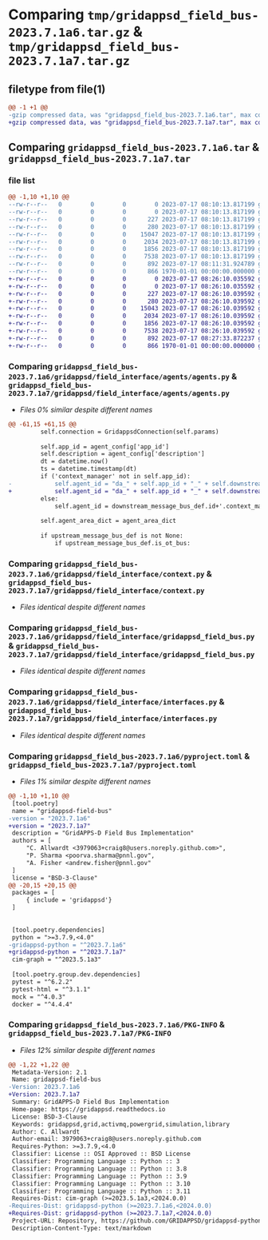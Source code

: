 # Comparing `tmp/gridappsd_field_bus-2023.7.1a6.tar.gz` & `tmp/gridappsd_field_bus-2023.7.1a7.tar.gz`

## filetype from file(1)

```diff
@@ -1 +1 @@
-gzip compressed data, was "gridappsd_field_bus-2023.7.1a6.tar", max compression
+gzip compressed data, was "gridappsd_field_bus-2023.7.1a7.tar", max compression
```

## Comparing `gridappsd_field_bus-2023.7.1a6.tar` & `gridappsd_field_bus-2023.7.1a7.tar`

### file list

```diff
@@ -1,10 +1,10 @@
--rw-r--r--   0        0        0        0 2023-07-17 08:10:13.817199 gridappsd_field_bus-2023.7.1a6/README.md
--rw-r--r--   0        0        0        0 2023-07-17 08:10:13.817199 gridappsd_field_bus-2023.7.1a6/gridappsd/__no_init__here
--rw-r--r--   0        0        0      227 2023-07-17 08:10:13.817199 gridappsd_field_bus-2023.7.1a6/gridappsd/field_interface/__init__.py
--rw-r--r--   0        0        0      280 2023-07-17 08:10:13.817199 gridappsd_field_bus-2023.7.1a6/gridappsd/field_interface/agents/__init__.py
--rw-r--r--   0        0        0    15047 2023-07-17 08:10:13.817199 gridappsd_field_bus-2023.7.1a6/gridappsd/field_interface/agents/agents.py
--rw-r--r--   0        0        0     2034 2023-07-17 08:10:13.817199 gridappsd_field_bus-2023.7.1a6/gridappsd/field_interface/context.py
--rw-r--r--   0        0        0     1856 2023-07-17 08:10:13.817199 gridappsd_field_bus-2023.7.1a6/gridappsd/field_interface/gridappsd_field_bus.py
--rw-r--r--   0        0        0     7538 2023-07-17 08:10:13.817199 gridappsd_field_bus-2023.7.1a6/gridappsd/field_interface/interfaces.py
--rw-r--r--   0        0        0      892 2023-07-17 08:11:31.924789 gridappsd_field_bus-2023.7.1a6/pyproject.toml
--rw-r--r--   0        0        0      866 1970-01-01 00:00:00.000000 gridappsd_field_bus-2023.7.1a6/PKG-INFO
+-rw-r--r--   0        0        0        0 2023-07-17 08:26:10.035592 gridappsd_field_bus-2023.7.1a7/README.md
+-rw-r--r--   0        0        0        0 2023-07-17 08:26:10.035592 gridappsd_field_bus-2023.7.1a7/gridappsd/__no_init__here
+-rw-r--r--   0        0        0      227 2023-07-17 08:26:10.039592 gridappsd_field_bus-2023.7.1a7/gridappsd/field_interface/__init__.py
+-rw-r--r--   0        0        0      280 2023-07-17 08:26:10.039592 gridappsd_field_bus-2023.7.1a7/gridappsd/field_interface/agents/__init__.py
+-rw-r--r--   0        0        0    15043 2023-07-17 08:26:10.039592 gridappsd_field_bus-2023.7.1a7/gridappsd/field_interface/agents/agents.py
+-rw-r--r--   0        0        0     2034 2023-07-17 08:26:10.039592 gridappsd_field_bus-2023.7.1a7/gridappsd/field_interface/context.py
+-rw-r--r--   0        0        0     1856 2023-07-17 08:26:10.039592 gridappsd_field_bus-2023.7.1a7/gridappsd/field_interface/gridappsd_field_bus.py
+-rw-r--r--   0        0        0     7538 2023-07-17 08:26:10.039592 gridappsd_field_bus-2023.7.1a7/gridappsd/field_interface/interfaces.py
+-rw-r--r--   0        0        0      892 2023-07-17 08:27:33.872237 gridappsd_field_bus-2023.7.1a7/pyproject.toml
+-rw-r--r--   0        0        0      866 1970-01-01 00:00:00.000000 gridappsd_field_bus-2023.7.1a7/PKG-INFO
```

### Comparing `gridappsd_field_bus-2023.7.1a6/gridappsd/field_interface/agents/agents.py` & `gridappsd_field_bus-2023.7.1a7/gridappsd/field_interface/agents/agents.py`

 * *Files 0% similar despite different names*

```diff
@@ -61,15 +61,15 @@
         self.connection = GridappsdConnection(self.params)
 
         self.app_id = agent_config['app_id']
         self.description = agent_config['description']
         dt = datetime.now()
         ts = datetime.timestamp(dt)
         if ('context_manager' not in self.app_id):
-            self.agent_id = "da_" + self.app_id + "_" + self.downstream_message_bus_def.id
+            self.agent_id = "da_" + self.app_id + "_" + self.downstream_message_bus.id
         else:
             self.agent_id = downstream_message_bus_def.id+'.context_manager'
 
         self.agent_area_dict = agent_area_dict
 
         if upstream_message_bus_def is not None:
             if upstream_message_bus_def.is_ot_bus:
```

### Comparing `gridappsd_field_bus-2023.7.1a6/gridappsd/field_interface/context.py` & `gridappsd_field_bus-2023.7.1a7/gridappsd/field_interface/context.py`

 * *Files identical despite different names*

### Comparing `gridappsd_field_bus-2023.7.1a6/gridappsd/field_interface/gridappsd_field_bus.py` & `gridappsd_field_bus-2023.7.1a7/gridappsd/field_interface/gridappsd_field_bus.py`

 * *Files identical despite different names*

### Comparing `gridappsd_field_bus-2023.7.1a6/gridappsd/field_interface/interfaces.py` & `gridappsd_field_bus-2023.7.1a7/gridappsd/field_interface/interfaces.py`

 * *Files identical despite different names*

### Comparing `gridappsd_field_bus-2023.7.1a6/pyproject.toml` & `gridappsd_field_bus-2023.7.1a7/pyproject.toml`

 * *Files 1% similar despite different names*

```diff
@@ -1,10 +1,10 @@
 [tool.poetry]
 name = "gridappsd-field-bus"
-version = "2023.7.1a6"
+version = "2023.7.1a7"
 description = "GridAPPS-D Field Bus Implementation"
 authors = [
     "C. Allwardt <3979063+craig8@users.noreply.github.com>",
     "P. Sharma <poorva.sharma@pnnl.gov",
     "A. Fisher <andrew.fisher@pnnl.gov"
 ]
 license = "BSD-3-Clause"
@@ -20,15 +20,15 @@
 packages = [
     { include = 'gridappsd'}
 ]
 
 
 [tool.poetry.dependencies]
 python = ">=3.7.9,<4.0"
-gridappsd-python = "^2023.7.1a6"
+gridappsd-python = "^2023.7.1a7"
 cim-graph = "^2023.5.1a3"
 
 [tool.poetry.group.dev.dependencies]
 pytest = "^6.2.2"
 pytest-html = "^3.1.1"
 mock = "^4.0.3"
 docker = "^4.4.4"
```

### Comparing `gridappsd_field_bus-2023.7.1a6/PKG-INFO` & `gridappsd_field_bus-2023.7.1a7/PKG-INFO`

 * *Files 12% similar despite different names*

```diff
@@ -1,22 +1,22 @@
 Metadata-Version: 2.1
 Name: gridappsd-field-bus
-Version: 2023.7.1a6
+Version: 2023.7.1a7
 Summary: GridAPPS-D Field Bus Implementation
 Home-page: https://gridappsd.readthedocs.io
 License: BSD-3-Clause
 Keywords: gridappsd,grid,activmq,powergrid,simulation,library
 Author: C. Allwardt
 Author-email: 3979063+craig8@users.noreply.github.com
 Requires-Python: >=3.7.9,<4.0
 Classifier: License :: OSI Approved :: BSD License
 Classifier: Programming Language :: Python :: 3
 Classifier: Programming Language :: Python :: 3.8
 Classifier: Programming Language :: Python :: 3.9
 Classifier: Programming Language :: Python :: 3.10
 Classifier: Programming Language :: Python :: 3.11
 Requires-Dist: cim-graph (>=2023.5.1a3,<2024.0.0)
-Requires-Dist: gridappsd-python (>=2023.7.1a6,<2024.0.0)
+Requires-Dist: gridappsd-python (>=2023.7.1a7,<2024.0.0)
 Project-URL: Repository, https://github.com/GRIDAPPSD/gridappsd-python
 Description-Content-Type: text/markdown
```

